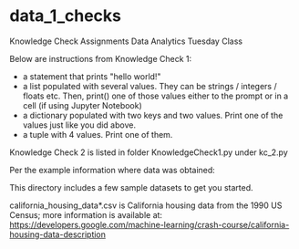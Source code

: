 # data_1_checks
Knowledge Check Assignments Data Analytics Tuesday Class


Below are instructions from Knowledge Check 1:
* a statement that prints "hello world!"
* a list populated with several values. They can be strings / integers / floats etc. Then, print() one of those values either to the prompt or in a cell (if using Jupyter Notebook)
* a dictionary populated with two keys and two values. Print one of the values just like you did above.
* a tuple with 4 values. Print one of them.

Knowledge Check 2 is listed in folder KnowledgeCheck1.py under kc_2.py

Per the example information where data was obtained:

This directory includes a few sample datasets to get you started.

california_housing_data*.csv is California housing data from the 1990 US Census; 
more information is available at: https://developers.google.com/machine-learning/crash-course/california-housing-data-description